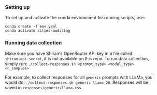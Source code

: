 ### Setting up
To set up and activate the conda environment for running scripts, use:

```
conda create -f env.yaml
conda activate cities-auditing
```

### Running data collection
Make sure you have Shiran's OpenRouter API key in a file called `shiran.api.secret`, it is not available on this repo.
To run data collection, simply run: `./collect-responses.sh <prompt_type> <model_type> <n_samples>`

For example, to collect responses for all `generic` prompts with LLaMa, you would do: `./collect-responses.sh generic llama 20`. Responses will be saved in `responses/generic/llama.csv`.
